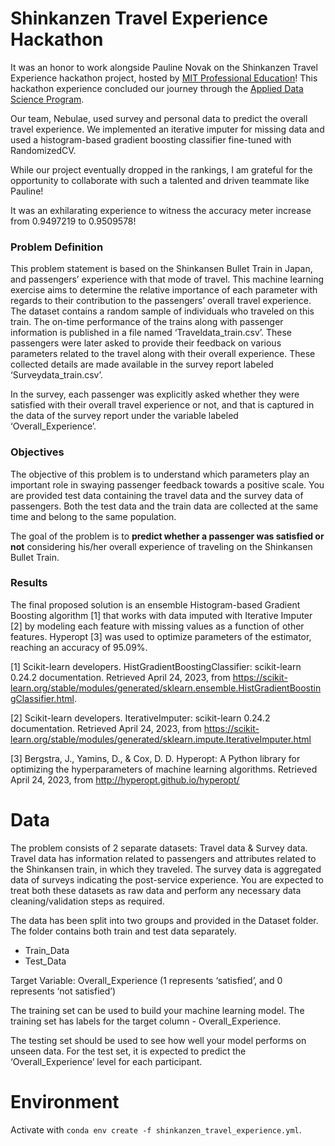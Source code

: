 # Shinkanzen Travel Experience Hackathon


It was an honor to work alongside Pauline Novak on the Shinkanzen Travel Experience hackathon project, hosted by [MIT Professional Education](https://professional.mit.edu/)! This hackathon experience concluded our journey through the [Applied Data Science Program](https://professional.mit.edu/course-catalog/applied-data-science-program).

Our team, Nebulae, used survey and personal data to predict the overall travel experience. We implemented an iterative imputer for missing data and used a histogram-based gradient boosting classifier fine-tuned with RandomizedCV.

While our project eventually dropped in the rankings, I am grateful for the opportunity to collaborate with such a talented and driven teammate like Pauline!

It was an exhilarating experience to witness the accuracy meter increase from 0.9497219 to 0.9509578! 

### Problem Definition

This problem statement is based on the Shinkansen Bullet Train in Japan, and passengers’ experience with that mode of travel. This machine learning exercise aims to determine the relative importance of each parameter with regards to their contribution to the passengers’ overall travel experience. The dataset contains a random sample of individuals who traveled on this train. The on-time performance of the trains along with passenger information is published in a file named ‘Traveldata_train.csv’.  These passengers were later asked to provide their feedback on various parameters related to the travel along with their overall experience. These collected details are made available in the survey report labeled ‘Surveydata_train.csv’.

In the survey, each passenger was explicitly asked whether they were satisfied with their overall travel experience or not, and that is captured in the data of the survey report under the variable labeled ‘Overall_Experience’. 

### Objectives

The objective of this problem is to understand which parameters play an important role in swaying passenger feedback towards a positive scale. You are provided test data containing the travel data and the survey data of passengers. Both the test data and the train data are collected at the same time and belong to the same population.

The goal of the problem is to **predict whether a passenger was satisfied or not** considering his/her overall experience of traveling on the Shinkansen Bullet Train.

### Results

The final proposed solution is an ensemble Histogram-based Gradient Boosting algorithm [1] that works with data imputed with Iterative Imputer [2] by modeling each feature with missing values as a function of other features. Hyperopt [3] was used to optimize parameters of the estimator, reaching an accuracy of 95.09%.

[1] Scikit-learn developers. HistGradientBoostingClassifier: scikit-learn 0.24.2 documentation. Retrieved April 24, 2023, from https://scikit-learn.org/stable/modules/generated/sklearn.ensemble.HistGradientBoostingClassifier.html.

[2] Scikit-learn developers. IterativeImputer: scikit-learn 0.24.2 documentation. Retrieved April 24, 2023, from https://scikit-learn.org/stable/modules/generated/sklearn.impute.IterativeImputer.html

[3] Bergstra, J., Yamins, D., & Cox, D. D. Hyperopt: A Python library for optimizing the hyperparameters of machine learning algorithms. Retrieved April 24, 2023, from http://hyperopt.github.io/hyperopt/

# Data 

The problem consists of 2 separate datasets: Travel data & Survey data. Travel data has information related to passengers and attributes related to the Shinkansen train, in which they traveled. The survey data is aggregated data of surveys indicating the post-service experience. You are expected to treat both these datasets as raw data and perform any necessary data cleaning/validation steps as required.

The data has been split into two groups and provided in the Dataset folder. The folder contains both train and test data separately.

 - Train_Data
 - Test_Data

Target Variable: Overall_Experience (1 represents ‘satisfied’, and 0 represents ‘not satisfied’)

The training set can be used to build your machine learning model. The training set has labels for the target column - Overall_Experience.

The testing set should be used to see how well your model performs on unseen data. For the test set, it is expected to predict the ‘Overall_Experience’ level for each participant.

# Environment

Activate with `conda env create -f shinkanzen_travel_experience.yml`.
